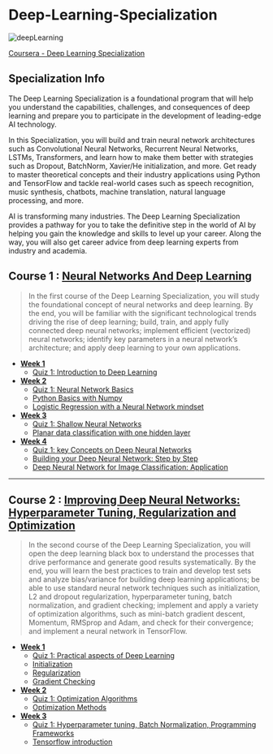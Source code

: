 # Deep-Learning-Specialization
![deepLearning](https://github.com/narima18/Deep-Learning-Specialization/assets/74022076/bb4fcfdd-c262-437d-8805-fc823750e401)

[Coursera - Deep Learning Specialization](https://www.coursera.org/specializations/deep-learning)


## Specialization Info
The Deep Learning Specialization is a foundational program that will help you understand the capabilities, challenges, and consequences of deep learning and prepare you to participate in the development of leading-edge AI technology. 

In this Specialization, you will build and train neural network architectures such as Convolutional Neural Networks, Recurrent Neural Networks, LSTMs, Transformers, and learn how to make them better with strategies such as Dropout, BatchNorm, Xavier/He initialization, and more. Get ready to master theoretical concepts and their industry applications using Python and TensorFlow and tackle real-world cases such as speech recognition, music synthesis, chatbots, machine translation, natural language processing, and more.

AI is transforming many industries. The Deep Learning Specialization provides a pathway for you to take the definitive step in the world of AI by helping you gain the knowledge and skills to level up your career. Along the way, you will also get career advice from deep learning experts from industry and academia.


## Course 1 : [Neural Networks And Deep Learning](https://github.com/narima18/Deep-Learning-Specialization/tree/170e4b1baed0e878777080bc737256ef98ea6bff/Neural%20Networks%20and%20Deep%20Learning)
> In the first course of the Deep Learning Specialization, you will study the foundational concept of neural networks and deep learning. 
> By the end, you will be familiar with the significant technological trends driving the rise of deep learning; build, train, and apply fully connected deep neural networks; implement efficient (vectorized) neural networks; identify key parameters in a neural network’s architecture; and apply deep learning to your own applications.

- [<b> Week 1 </b> ](https://github.com/narima18/Deep-Learning-Specialization/tree/c6e8602c672da371a038f4fb2f0f178c3880708e/Neural%20Networks%20and%20Deep%20Learning/Week%201)
  - [Quiz 1: Introduction to Deep Learning](https://github.com/narima18/Deep-Learning-Specialization/tree/c6e8602c672da371a038f4fb2f0f178c3880708e/Neural%20Networks%20and%20Deep%20Learning/Week%201/Q1%20Introduction%20to%20Deep%20Learning)
- [<b> Week 2 </b> ](https://github.com/narima18/Deep-Learning-Specialization/tree/1d15bb714149cf49b411d537d0c179a8a1cf50a0/Neural%20Networks%20and%20Deep%20Learning/Week%202)
  - [Quiz 1: Neural Network Basics](https://github.com/narima18/Deep-Learning-Specialization/tree/1d15bb714149cf49b411d537d0c179a8a1cf50a0/Neural%20Networks%20and%20Deep%20Learning/Week%202/Q1%20Neural%20Network%20Basics)
  - [Python Basics with Numpy](https://github.com/narima18/Deep-Learning-Specialization/blob/1d15bb714149cf49b411d537d0c179a8a1cf50a0/Neural%20Networks%20and%20Deep%20Learning/Week%202/Python_Basics_with_Numpy.ipynb)
  - [Logistic Regression with a Neural Network mindset](https://github.com/narima18/Deep-Learning-Specialization/blob/1d15bb714149cf49b411d537d0c179a8a1cf50a0/Neural%20Networks%20and%20Deep%20Learning/Week%202/Logistic_Regression_with_a_Neural_Network_mindset.ipynb)
- [<b> Week 3 </b> ](https://github.com/narima18/Deep-Learning-Specialization/tree/5b6bfe2c051014190680b1218cbecb6db8d65d81/Neural%20Networks%20and%20Deep%20Learning/Week%203)
  - [Quiz 1: Shallow Neural Networks](https://github.com/narima18/Deep-Learning-Specialization/tree/5b6bfe2c051014190680b1218cbecb6db8d65d81/Neural%20Networks%20and%20Deep%20Learning/Week%203/Q1%20Shallow%20Neural%20Networks)
  - [Planar data classification with one hidden layer](https://github.com/narima18/Deep-Learning-Specialization/blob/5b6bfe2c051014190680b1218cbecb6db8d65d81/Neural%20Networks%20and%20Deep%20Learning/Week%203/Planar_data_classification_with_one_hidden_layer.ipynb)    
- [<b> Week 4 </b> ](https://github.com/narima18/Deep-Learning-Specialization/tree/5b6bfe2c051014190680b1218cbecb6db8d65d81/Neural%20Networks%20and%20Deep%20Learning/Week%204)
  - [Quiz 1: key Concepts on Deep Neural Networks](https://github.com/narima18/Deep-Learning-Specialization/tree/5b6bfe2c051014190680b1218cbecb6db8d65d81/Neural%20Networks%20and%20Deep%20Learning/Week%204/Q1%20Key%20Concepts%20on%20Deep%20Neural%20Networks)
  - [Building your Deep Neural Network: Step by Step](https://github.com/narima18/Deep-Learning-Specialization/blob/5b6bfe2c051014190680b1218cbecb6db8d65d81/Neural%20Networks%20and%20Deep%20Learning/Week%204/Building_your_Deep_Neural_Network_Step_by_Step.ipynb)
  - [Deep Neural Network for Image Classification: Application](https://github.com/narima18/Deep-Learning-Specialization/blob/5b6bfe2c051014190680b1218cbecb6db8d65d81/Neural%20Networks%20and%20Deep%20Learning/Week%204/Deep%20Neural%20Network%20-%20Application.ipynb)
<hr/>

## Course 2 : [Improving Deep Neural Networks: Hyperparameter Tuning, Regularization and Optimization](https://github.com/narima18/Deep-Learning-Specialization/tree/5fd8f30d5b18effb7f7c9359b2e06a24e0b2db55/Improving%20Deep%20Neural%20Networks%20Hyperparameter%20Tuning%20Regularization%20and%20Optimization)
>In the second course of the Deep Learning Specialization, you will open the deep learning black box to understand the processes that drive performance and generate good results systematically. 
>By the end, you will learn the best practices to train and develop test sets and analyze bias/variance for building deep learning applications; be able to use standard neural network techniques such as initialization, L2 and dropout regularization, hyperparameter tuning, batch normalization, and gradient checking; implement and apply a variety of optimization algorithms, such as mini-batch gradient descent, Momentum, RMSprop and Adam, and check for their convergence; and implement a neural network in TensorFlow.

- [<b> Week 1 </b> ](https://github.com/narima18/Deep-Learning-Specialization/tree/5fd8f30d5b18effb7f7c9359b2e06a24e0b2db55/Improving%20Deep%20Neural%20Networks%20Hyperparameter%20Tuning%20Regularization%20and%20Optimization/Week%201)
  - [Quiz 1: Practical aspects of Deep Learning](https://github.com/narima18/Deep-Learning-Specialization/tree/5fd8f30d5b18effb7f7c9359b2e06a24e0b2db55/Improving%20Deep%20Neural%20Networks%20Hyperparameter%20Tuning%20Regularization%20and%20Optimization/Week%201/Q1%20Practical%20aspects%20of%20Deep%20Learning)
  - [Initialization](https://github.com/narima18/Deep-Learning-Specialization/blob/5fd8f30d5b18effb7f7c9359b2e06a24e0b2db55/Improving%20Deep%20Neural%20Networks%20Hyperparameter%20Tuning%20Regularization%20and%20Optimization/Week%201/Initialization.ipynb)
  - [Regularization](https://github.com/narima18/Deep-Learning-Specialization/blob/5fd8f30d5b18effb7f7c9359b2e06a24e0b2db55/Improving%20Deep%20Neural%20Networks%20Hyperparameter%20Tuning%20Regularization%20and%20Optimization/Week%201/Regularization.ipynb) 
  - [Gradient Checking](https://github.com/narima18/Deep-Learning-Specialization/blob/5fd8f30d5b18effb7f7c9359b2e06a24e0b2db55/Improving%20Deep%20Neural%20Networks%20Hyperparameter%20Tuning%20Regularization%20and%20Optimization/Week%201/Gradient_Checking.ipynb)
- [<b> Week 2 </b> ](https://github.com/narima18/Deep-Learning-Specialization/tree/5fd8f30d5b18effb7f7c9359b2e06a24e0b2db55/Improving%20Deep%20Neural%20Networks%20Hyperparameter%20Tuning%20Regularization%20and%20Optimization/Week%202)
  - [Quiz 1: Optimization Algorithms](https://github.com/narima18/Deep-Learning-Specialization/tree/5fd8f30d5b18effb7f7c9359b2e06a24e0b2db55/Improving%20Deep%20Neural%20Networks%20Hyperparameter%20Tuning%20Regularization%20and%20Optimization/Week%202/Q1%20Optimization%20Algorithms)
  - [Optimization Methods](https://github.com/narima18/Deep-Learning-Specialization/blob/5fd8f30d5b18effb7f7c9359b2e06a24e0b2db55/Improving%20Deep%20Neural%20Networks%20Hyperparameter%20Tuning%20Regularization%20and%20Optimization/Week%202/Optimization_methods.ipynb)
- [<b> Week 3 </b> ](https://github.com/narima18/Deep-Learning-Specialization/tree/5fd8f30d5b18effb7f7c9359b2e06a24e0b2db55/Improving%20Deep%20Neural%20Networks%20Hyperparameter%20Tuning%20Regularization%20and%20Optimization/Week%203)
  - [Quiz 1: Hyperparameter tuning, Batch Normalization, Programming Frameworks]([https://github.com/narima18/Deep-Learning-Specialization/tree/5b6bfe2c051014190680b1218cbecb6db8d65d81/Neural%20Networks%20and%20Deep%20Learning/Week%203/Q1%20Shallow%20Neural%20Networks](https://github.com/narima18/Deep-Learning-Specialization/tree/5fd8f30d5b18effb7f7c9359b2e06a24e0b2db55/Improving%20Deep%20Neural%20Networks%20Hyperparameter%20Tuning%20Regularization%20and%20Optimization/Week%203/Q1%20Hyperparameter%20tuning%2C%20Batch%20Normalization%2C%20Programming%20Frameworks)https://github.com/narima18/Deep-Learning-Specialization/tree/5fd8f30d5b18effb7f7c9359b2e06a24e0b2db55/Improving%20Deep%20Neural%20Networks%20Hyperparameter%20Tuning%20Regularization%20and%20Optimization/Week%203/Q1%20Hyperparameter%20tuning%2C%20Batch%20Normalization%2C%20Programming%20Frameworks)
  - [Tensorflow introduction](https://github.com/narima18/Deep-Learning-Specialization/blob/5fd8f30d5b18effb7f7c9359b2e06a24e0b2db55/Improving%20Deep%20Neural%20Networks%20Hyperparameter%20Tuning%20Regularization%20and%20Optimization/Week%203/Tensorflow_introduction.ipynb)
